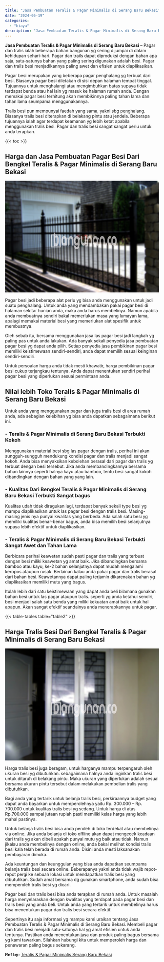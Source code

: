 ```yaml
---
title: "Jasa Pembuatan Teralis & Pagar Minimalis di Serang Baru Bekasi"
date: "2024-05-19"
categories: 
  - "biaya"
description: "Jasa Pembuatan Teralis & Pagar Minimalis di Serang Baru Bekasi. Sepertinya itu saja informasi yg mampu kami uraikan tentang Jasa Pembuatan Teralis & Pagar Mi..."
---
```


**Jasa Pembuatan Teralis & Pagar Minimalis di Serang Baru Bekasi** – Pagar dan tralis ialah beberapa bahan bangunan yg sering dijumpai di dalam kehidupan sehari-hari. Pagar dan trails dapat diproduksi dengan bahan apa saja, satu-satunya bahan yang paling sering digunakan adalah besi. Pagar dan trails besi menjadikannya paling awet dan efisien untuk diaplikasikan.

Pagar besi merupakan yang beberapa pagar penghalang yg terbuat dari besi. Biasanya pagar besi diletakan di sisi depan halaman tempat tinggal. Tujuannya untuk menghalangi atau mengimbuhkan batas supaya tidak terdapat benda atau hal lain yg masuk ke halaman rumah anda. Dengan memakai pagar besi terhitung akan membikinnya paling tahan lama dan tahan lama seumpama menggunakannya.

Tralis besi pun mempunyai faedah yang sama, yakni sbg penghalang. Biasanya trails besi diterapkan di belakang pintu atau jendela. Beberapa tujuannya ialah agar terdapat keamanan yg lebih ketat apabila menggunakan tralis besi. Pagar dan tralis besi sangat sangat perlu untuk anda terapkan.

{{< toc >}}

## Harga dan Jasa Pembuatan Pagar Besi Dari Bengkel Teralis & Pagar Minimalis di Serang Baru Bekasi

![Jasa Pembuatan Teralis & Pagar Minimalis di Serang Baru Bekasi](/images/pagar-minimalis-murah-39.png)

Pagar besi jadi beberapa alat perlu yg bisa anda menggunakan untuk jadi suatu penghalang. Untuk anda yang mendambakan pakai pagar besi di halaman sekitar hunian anda, maka anda harus membelinya. Namun apabila anda membuatnya sendiri bakal memerlukan masa yang lumayan lama, apalagi memakai material besi yang memerlukan alat spesifik untuk membuatnya.

Oleh sebab itu, bersama menggunakan jasa las pagar besi jadi langkah yg paling pas untuk anda lakukan. Ada banyak sekali penyedia jasa pembuatan pagar besi yg dapat anda pilih. Setiap penyedia jasa pembikinan pagar besi memiliki keistimewaan sendiri-sendiri, anda dapat memilih sesuai keinginan sendiri-sendiri.

Untuk persoalan harga anda tidak mesti khawatir, harga pembikinan pagar besi cukup terjangkau tentunya. Anda dapat menentukan sendiri perihal pagar besi yang diperlukan sesuai permintaan anda.

## Nilai lebih Toko Teralis & Pagar Minimalis di Serang Baru Bekasi

Untuk anda yang menggunakan pagar dan juga tralis besi di area rumah anda, ada sebagian kelebihan yg bisa anda dapatkan sebagaimana berikut ini.

### \- Teralis & Pagar Minimalis di Serang Baru Bekasi Terbukti Kokoh

Menggunakan material besi sbg las pagar dengan tralis, perihal ini akan sungguh-sungguh mendukung kondisi pagar dan tralis menjadi sangat kokoh. Anda bisa menyaksikan kebolehan berasal dari pagar dan tralis yg terbuat dengan besi tersebut. Jika anda membandingkannya bersama bahan lainnya seperti halnya kayu atau bamboo, tentu besi sangat kokoh dibandingkan dengan bahan yang yang lain.

### \- Kualitas Dari Bengkel Teralis & Pagar Minimalis di Serang Baru Bekasi Terbukti Sangat bagus

Kualitas udah tidak diragukan lagi, terdapat banyak sekali type besi yg mampu diaplikasikan untuk las pagar besi dengan tralis besi. Masing-masing jenis nya punyai kwalitas yang berbeda. Ada salah satu besi yg memiliki kualitas benar-benar bagus, anda bisa memilih besi selanjutnya supaya lebih efektif untuk diaplikasikan.

### \- Teralis & Pagar Minimalis di Serang Baru Bekasi Terbukti Sangat Awet dan Tahan Lama

Berbicara perihal keawetan sudah pasti pagar dan tralis yang terbuat dengan besi miliki keawetan yg amat baik. Jika dibandingkan bersama bamboo atau kayu, ke-2 bahan selanjutnya dapat mudah mengalami keropos ataupun rusak. Berlainan kalau anda pakai pagar dan tralis berasal dari bahan besi. Keawetannya dapat paling terjamin dikarenakan bahan yg diaplikasikan memiliki mutu yang bagus.

Itulah lebih dari satu keistimewaan yang dapat anda beli bilamana gunakan bahan besi untuk las pagar ataupun tralis. seperti yg anda ketahui sendiri, besi menjadi salah satu benda yang miliki kekuatan amat baik untuk hal apapun. Akan sangat efektif seandainya anda menerapkannya untuk pagar.

{{< table-tables table="table2" >}}

## Harga Tralis Besi Dari Bengkel Teralis & Pagar Minimalis di Serang Baru Bekasi

![Jasa Pembuatan Teralis & Pagar Minimalis di Serang Baru Bekasi](/images/teralis-minimalis-murah-03.png)

Harga tralis besi juga beragam, untuk harganya mampu terpengaruh oleh ukuran besi yg dibutuhkan. sebagaimana halnya anda inginkan tralis besi untuk ditaruh di belakang pintu. Maka ukuran yang diperlukan adalah sesuai bersama ukuran pintu tersebut dalam melakukan pembelian tralis yang dibutuhkan.

Bagi anda yang tertarik untuk belanja tralis besi, perkiraannya budget yang dapat anda bayarkan untuk memperolehnya yaitu Rp. 300.000 – Rp. 700.000 untuk kualitas tralis besi yg sedang. Untuk harga di atas Rp.700.000 sampai jutaan rupiah pasti memiliki kelas harga yang lebih mahal pastinya.

Untuk belanja tralis besi bisa anda peroleh di toko terdekat atau membelinya via online. Jika anda belanja di toko offline akan dapat mengecek keadaan dari tralis yg akan dibeli apakah punyai mutu yg baik atau tidak. Namun jikalau anda membelinya dengan online, anda bakal melihat kondisi tralis besi kala telah berada di rumah anda. Disini anda mesti laksanakan pembayaran dimuka.

Ada keuntungan dan keunggulan yang bisa anda dapatkan seumpama belanja tralis besi secara online. Beberapanya yakni anda tidak wajib repot-repot pergi ke sebuah lokasi untuk mendapatkan tralis besi yang dibutuhkan. Sudah amat bersama dg gunakan smartphone, anda sudah bisa memperoleh tralis besi yg dicari.

Pagar besi dan tralis besi bisa anda terapkan di rumah anda. Untuk masalah harga menyelaraskan dengan kwalitas yang terdapat pada pagar besi dan tralis besi yang anda beli. Untuk anda yang tertarik untuk membelinya harus bisa menentukan pagar dan tralis besi secara efektif.

Sepertinya itu saja informasi yg mampu kami uraikan tentang Jasa Pembuatan Teralis & Pagar Minimalis di Serang Baru Bekasi. Membeli pagar dan tralis besi menjadi satu-satunya hal yg amat efisien untuk anda tentunya. Pastikan anda menentukan jasa dan produk paling bagus bersama yg kami tawarkan. Silahkan hubungi kita untuk memperoleh harga dan penawaran paling bagus sekarang.

**Ref by:** [Teralis & Pagar Minimalis Serang Baru Bekasi](https://id.wikipedia.org/wiki/Teralis)
